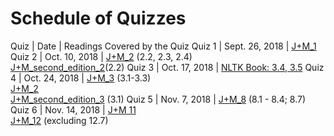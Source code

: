 # Schedule of Quizzes

Quiz | Date	| Readings Covered by the Quiz
Quiz 1 | Sept. 26, 2018 | [J+M_1](../readings/1/J+M_1.pdf)
Quiz 2 | Oct. 10, 2018 | [J+M_2](../readings/2/J+M_2.pdf) (2.2, 2.3, 2.4)<br> [J+M_second_edition_2](../readings/2/J+M_second_edition_2.pdf)(2.2)
Quiz 3 | Oct. 17, 2018 | [NLTK Book: 3.4, 3.5](https://www.nltk.org/book/ch03.html)
Quiz 4 | Oct. 24, 2018 | [J+M_3](../readings/4/J+M_3.pdf) (3.1-3.3)<br>[J+M_2](../readings/2/J+M_2.pdf)<br> [J+M_second_edition_3](../readings/2/J+M_second_edition_3.pdf) (3.1)
Quiz 5 | Nov. 7, 2018 | [J+M_8](../readings/5/J+M_8.pdf) (8.1 - 8.4; 8.7)
Quiz 6 | Nov. 14, 2018 | [J+M 11](../readings/6/J+M_11.pdf)<br>[J+M_12](../readings/7/J+M_12.pdf) (excluding 12.7)
